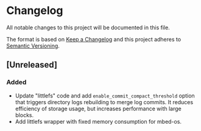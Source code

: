 # Changelog
All notable changes to this project will be documented in this file.

The format is based on [Keep a Changelog](https://keepachangelog.com/en/1.0.0/)
and this project adheres to [Semantic Versioning](https://semver.org/spec/v2.0.0.html).

## [Unreleased]
### Added

- Update "littlefs" code and add `enable_commit_compact_threshold` option that triggers
  directory logs rebuilding to merge log commits. It reduces efficiency of storage usage,
  but increases performance with large blocks.
- Add littlefs wrapper with fixed memory consumption for mbed-os.
